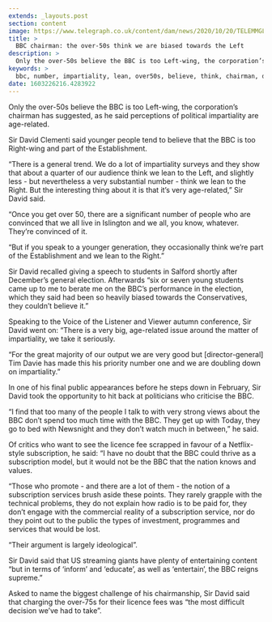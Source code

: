 ```yaml
--- 
extends: _layouts.post 
section: content 
image: https://www.telegraph.co.uk/content/dam/news/2020/10/20/TELEMMGLPICT000117571199_trans_NvBQzQNjv4BqYgK-4BOCbZR4tPoILxJVw33RMG42v7C3mp6b1CD7UAY.jpeg?impolicy=logo-overlay 
title: > 
  BBC chairman: the over-50s think we are biased towards the Left 
description: > 
  Only the over-50s believe the BBC is too Left-wing, the corporation’s chairman has suggested, as he said perceptions of political impartiality are age-related.Sir David Clementi said younger people tend to believe that the BBC is too Right-wing and part of the Establishment.We do a lot of impartiality surveys and they show that about a quarter of our audience think we lean to the Left, and slightly less - but nevertheless a very substantial number - think we lean to the Right.But the interesting thing about it is that it’s very age-related,” Sir David said.“I find that too many of the people I talk to with very strong views about the BBC don’t spend too much time with the BBC. 
keywords: > 
  bbc, number, impartiality, lean, over50s, believe, think, chairman, david, dont, subscription, left, sir, biased 
date: 1603226216.4283922 
--- 
```

<div><p>Only the over-50s believe the BBC is too Left-wing, the corporation&#8217;s chairman has suggested, as he said perceptions of political impartiality are age-related.</p>
<p>Sir David Clementi said younger people tend to believe that the BBC is too Right-wing and part of the Establishment.</p>
<p>&#8220;There is a general trend. We do a lot of impartiality surveys and they show that about a quarter of our audience think we lean to the Left, and slightly less - but nevertheless a very substantial number - think we lean to the Right. But the interesting thing about it is that it&#8217;s very age-related,&#8221; Sir David said.</p>
<p>&#8220;Once you get over 50, there are a significant number of people who are convinced that we all live in Islington and we all, you know, whatever. They&#8217;re convinced of it.</p>
<p>&#8220;But if you speak to a younger generation, they occasionally think we&#8217;re part of the Establishment and we lean to the Right.&#8221;</p>
<p>Sir David recalled giving a speech to students in Salford shortly after December&#8217;s general election. Afterwards &#8220;six or seven young students came up to me to berate me on the BBC&#8217;s performance in the election, which they said had been so heavily biased towards the Conservatives, they couldn&#8217;t believe it.&#8221;</p>
<p>Speaking to the Voice of the Listener and Viewer autumn conference, Sir David went on: &#8220;There is a very big, age-related issue around the matter of impartiality, we take it seriously.</p>
<p>&#8220;For the great majority of our output we are very good but [director-general] Tim Davie has made this his priority number one and we are doubling down on impartiality.&#8221;</p>
<p>In one of his final public appearances before he steps down in February, Sir David took the opportunity to hit back at politicians who criticise the BBC.</p>
<p>&#8220;I find that too many of the people I talk to with very strong views about the BBC don&#8217;t spend too much time with the BBC. They get up with Today, they go to bed with Newsnight and they don&#8217;t watch much in between,&#8221; he said.</p>
<p>Of critics who want to see the licence fee scrapped in favour of a Netflix-style subscription, he said: &#8220;I have no doubt that the BBC could thrive as a subscription model, but it would not be the BBC that the nation knows and values.</p>
<p>&#8220;Those who promote - and there are a lot of them - the notion of a subscription services brush aside these points. They rarely grapple with the technical problems, they do not explain how radio is to be paid for, they don&#8217;t engage with the commercial reality of a subscription service, nor do they point out to the public the types of investment, programmes and services that would be lost.</p>
<p>&#8220;Their argument is largely ideological&#8221;.</p>
<p>Sir David said that US streaming giants have plenty of entertaining content &#8220;but in terms of &#8216;inform&#8217; and &#8216;educate&#8217;, as well as &#8216;entertain&#8217;, the BBC reigns supreme.&#8221;</p>
<p>Asked to name the biggest challenge of his chairmanship, Sir David said that charging the over-75s for their licence fees was &#8220;the most difficult decision we&#8217;ve had to take&#8221;.</p>
<p>&#160;</p>
</div>